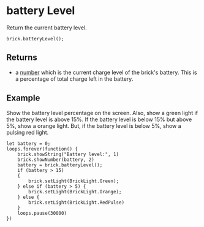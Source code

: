 # battery Level

Return the current battery level.

```sig
brick.batteryLevel();
```

## Returns

* a [number](/types/number) which is the current charge level of the brick's battery. This is a percentage of total charge left in the battery.

## Example

Show the battery level percentage on the screen. Also, show a green light if the battery level is above 15%. If the battery level is below 15% but above 5%, show a orange light. But, if the battery level is below 5%, show a pulsing red light.

```blocks
let battery = 0;
loops.forever(function() {
    brick.showString("Battery level:", 1)
    brick.showNumber(battery, 2)
    battery = brick.batteryLevel();
    if (battery > 15)
    {
        brick.setLight(BrickLight.Green);
    } else if (battery > 5) {
        brick.setLight(BrickLight.Orange);
    } else {
        brick.setLight(BrickLight.RedPulse)
    }
    loops.pause(30000)
})
```